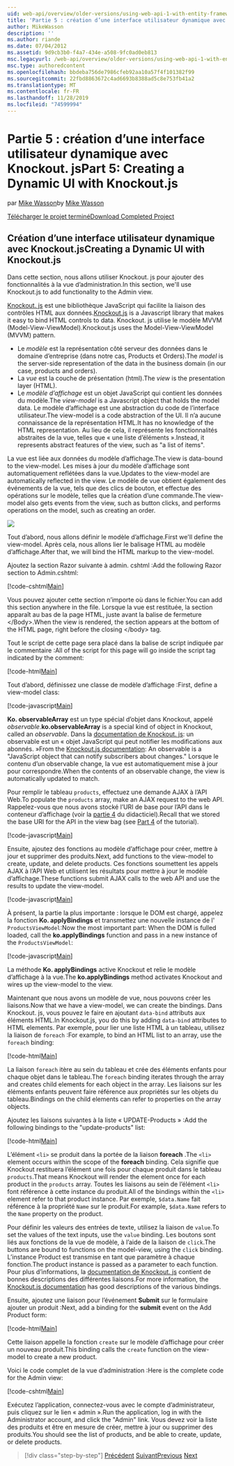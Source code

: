 ```yaml
---
uid: web-api/overview/older-versions/using-web-api-1-with-entity-framework-5/using-web-api-with-entity-framework-part-5
title: 'Partie 5 : création d’une interface utilisateur dynamique avec Knockout. js | Microsoft Docs'
author: MikeWasson
description: ''
ms.author: riande
ms.date: 07/04/2012
ms.assetid: 9d9cb3b0-f4a7-434e-a508-9fc0ad0eb813
msc.legacyurl: /web-api/overview/older-versions/using-web-api-1-with-entity-framework-5/using-web-api-with-entity-framework-part-5
msc.type: authoredcontent
ms.openlocfilehash: bbdeba756de7986cfeb92aa10a57f4f101382f99
ms.sourcegitcommit: 22fbd8863672c4ad6693b8388ad5c8e753fb41a2
ms.translationtype: MT
ms.contentlocale: fr-FR
ms.lasthandoff: 11/28/2019
ms.locfileid: "74599994"
---
```

# <a name="part-5-creating-a-dynamic-ui-with-knockoutjs"></a><span data-ttu-id="cc01d-102">Partie 5 : création d’une interface utilisateur dynamique avec Knockout. js</span><span class="sxs-lookup"><span data-stu-id="cc01d-102">Part 5: Creating a Dynamic UI with Knockout.js</span></span>

<span data-ttu-id="cc01d-103">par [Mike Wasson](https://github.com/MikeWasson)</span><span class="sxs-lookup"><span data-stu-id="cc01d-103">by [Mike Wasson](https://github.com/MikeWasson)</span></span>

[<span data-ttu-id="cc01d-104">Télécharger le projet terminé</span><span class="sxs-lookup"><span data-stu-id="cc01d-104">Download Completed Project</span></span>](https://code.msdn.microsoft.com/ASP-NET-Web-API-with-afa30545)

## <a name="creating-a-dynamic-ui-with-knockoutjs"></a><span data-ttu-id="cc01d-105">Création d’une interface utilisateur dynamique avec Knockout.js</span><span class="sxs-lookup"><span data-stu-id="cc01d-105">Creating a Dynamic UI with Knockout.js</span></span>

<span data-ttu-id="cc01d-106">Dans cette section, nous allons utiliser Knockout. js pour ajouter des fonctionnalités à la vue d’administration.</span><span class="sxs-lookup"><span data-stu-id="cc01d-106">In this section, we'll use Knockout.js to add functionality to the Admin view.</span></span>

<span data-ttu-id="cc01d-107">[Knockout. js](http://knockoutjs.com/) est une bibliothèque JavaScript qui facilite la liaison des contrôles HTML aux données.</span><span class="sxs-lookup"><span data-stu-id="cc01d-107">[Knockout.js](http://knockoutjs.com/) is a Javascript library that makes it easy to bind HTML controls to data.</span></span> <span data-ttu-id="cc01d-108">Knockout. js utilise le modèle MVVM (Model-View-ViewModel).</span><span class="sxs-lookup"><span data-stu-id="cc01d-108">Knockout.js uses the Model-View-ViewModel (MVVM) pattern.</span></span>

- <span data-ttu-id="cc01d-109">Le *modèle* est la représentation côté serveur des données dans le domaine d’entreprise (dans notre cas, Products et Orders).</span><span class="sxs-lookup"><span data-stu-id="cc01d-109">The *model* is the server-side representation of the data in the business domain (in our case, products and orders).</span></span>
- <span data-ttu-id="cc01d-110">La *vue* est la couche de présentation (html).</span><span class="sxs-lookup"><span data-stu-id="cc01d-110">The *view* is the presentation layer (HTML).</span></span>
- <span data-ttu-id="cc01d-111">Le *modèle d’affichage* est un objet JavaScript qui contient les données du modèle.</span><span class="sxs-lookup"><span data-stu-id="cc01d-111">The *view-model* is a Javascript object that holds the model data.</span></span> <span data-ttu-id="cc01d-112">Le modèle d’affichage est une abstraction du code de l’interface utilisateur.</span><span class="sxs-lookup"><span data-stu-id="cc01d-112">The view-model is a code abstraction of the UI.</span></span> <span data-ttu-id="cc01d-113">Il n’a aucune connaissance de la représentation HTML.</span><span class="sxs-lookup"><span data-stu-id="cc01d-113">It has no knowledge of the HTML representation.</span></span> <span data-ttu-id="cc01d-114">Au lieu de cela, il représente les fonctionnalités abstraites de la vue, telles que « une liste d’éléments ».</span><span class="sxs-lookup"><span data-stu-id="cc01d-114">Instead, it represents abstract features of the view, such as "a list of items".</span></span>

<span data-ttu-id="cc01d-115">La vue est liée aux données du modèle d’affichage.</span><span class="sxs-lookup"><span data-stu-id="cc01d-115">The view is data-bound to the view-model.</span></span> <span data-ttu-id="cc01d-116">Les mises à jour du modèle d’affichage sont automatiquement reflétées dans la vue.</span><span class="sxs-lookup"><span data-stu-id="cc01d-116">Updates to the view-model are automatically reflected in the view.</span></span> <span data-ttu-id="cc01d-117">Le modèle de vue obtient également des événements de la vue, tels que des clics de bouton, et effectue des opérations sur le modèle, telles que la création d’une commande.</span><span class="sxs-lookup"><span data-stu-id="cc01d-117">The view-model also gets events from the view, such as button clicks, and performs operations on the model, such as creating an order.</span></span>

![](using-web-api-with-entity-framework-part-5/_static/image1.png)

<span data-ttu-id="cc01d-118">Tout d’abord, nous allons définir le modèle d’affichage.</span><span class="sxs-lookup"><span data-stu-id="cc01d-118">First we'll define the view-model.</span></span> <span data-ttu-id="cc01d-119">Après cela, nous allons lier le balisage HTML au modèle d’affichage.</span><span class="sxs-lookup"><span data-stu-id="cc01d-119">After that, we will bind the HTML markup to the view-model.</span></span>

<span data-ttu-id="cc01d-120">Ajoutez la section Razor suivante à admin. cshtml :</span><span class="sxs-lookup"><span data-stu-id="cc01d-120">Add the following Razor section to Admin.cshtml:</span></span>

[!code-cshtml[Main](using-web-api-with-entity-framework-part-5/samples/sample1.cshtml)]

<span data-ttu-id="cc01d-121">Vous pouvez ajouter cette section n’importe où dans le fichier.</span><span class="sxs-lookup"><span data-stu-id="cc01d-121">You can add this section anywhere in the file.</span></span> <span data-ttu-id="cc01d-122">Lorsque la vue est restituée, la section apparaît au bas de la page HTML, juste avant la balise de fermeture &lt;/Body&gt;.</span><span class="sxs-lookup"><span data-stu-id="cc01d-122">When the view is rendered, the section appears at the bottom of the HTML page, right before the closing &lt;/body&gt; tag.</span></span>

<span data-ttu-id="cc01d-123">Tout le script de cette page sera placé dans la balise de script indiquée par le commentaire :</span><span class="sxs-lookup"><span data-stu-id="cc01d-123">All of the script for this page will go inside the script tag indicated by the comment:</span></span>

[!code-html[Main](using-web-api-with-entity-framework-part-5/samples/sample2.html)]

<span data-ttu-id="cc01d-124">Tout d’abord, définissez une classe de modèle d’affichage :</span><span class="sxs-lookup"><span data-stu-id="cc01d-124">First, define a view-model class:</span></span>

[!code-javascript[Main](using-web-api-with-entity-framework-part-5/samples/sample3.js)]

<span data-ttu-id="cc01d-125">**Ko. observableArray** est un type spécial d’objet dans Knockout, appelé *observable*.</span><span class="sxs-lookup"><span data-stu-id="cc01d-125">**ko.observableArray** is a special kind of object in Knockout, called an *observable*.</span></span> <span data-ttu-id="cc01d-126">Dans la [documentation de Knockout. js](http://knockoutjs.com/documentation/observables.html): un observable est un « objet JavaScript qui peut notifier les modifications aux abonnés. »</span><span class="sxs-lookup"><span data-stu-id="cc01d-126">From the [Knockout.js documentation](http://knockoutjs.com/documentation/observables.html): An observable is a "JavaScript object that can notify subscribers about changes."</span></span> <span data-ttu-id="cc01d-127">Lorsque le contenu d’un observable change, la vue est automatiquement mise à jour pour correspondre.</span><span class="sxs-lookup"><span data-stu-id="cc01d-127">When the contents of an observable change, the view is automatically updated to match.</span></span>

<span data-ttu-id="cc01d-128">Pour remplir le tableau `products`, effectuez une demande AJAX à l’API Web.</span><span class="sxs-lookup"><span data-stu-id="cc01d-128">To populate the `products` array, make an AJAX request to the web API.</span></span> <span data-ttu-id="cc01d-129">Rappelez-vous que nous avons stocké l’URI de base pour l’API dans le conteneur d’affichage (voir la [partie 4](using-web-api-with-entity-framework-part-4.md) du didacticiel).</span><span class="sxs-lookup"><span data-stu-id="cc01d-129">Recall that we stored the base URI for the API in the view bag (see [Part 4](using-web-api-with-entity-framework-part-4.md) of the tutorial).</span></span>

[!code-javascript[Main](using-web-api-with-entity-framework-part-5/samples/sample4.js?highlight=5)]

<span data-ttu-id="cc01d-130">Ensuite, ajoutez des fonctions au modèle d’affichage pour créer, mettre à jour et supprimer des produits.</span><span class="sxs-lookup"><span data-stu-id="cc01d-130">Next, add functions to the view-model to create, update, and delete products.</span></span> <span data-ttu-id="cc01d-131">Ces fonctions soumettent les appels AJAX à l’API Web et utilisent les résultats pour mettre à jour le modèle d’affichage.</span><span class="sxs-lookup"><span data-stu-id="cc01d-131">These functions submit AJAX calls to the web API and use the results to update the view-model.</span></span>

[!code-javascript[Main](using-web-api-with-entity-framework-part-5/samples/sample5.js?highlight=7)]

<span data-ttu-id="cc01d-132">À présent, la partie la plus importante : lorsque le DOM est chargé, appelez la fonction **Ko. applyBindings** et transmettez une nouvelle instance de l' `ProductsViewModel`:</span><span class="sxs-lookup"><span data-stu-id="cc01d-132">Now the most important part: When the DOM is fulled loaded, call the **ko.applyBindings** function and pass in a new instance of the `ProductsViewModel`:</span></span>

[!code-javascript[Main](using-web-api-with-entity-framework-part-5/samples/sample6.js)]

<span data-ttu-id="cc01d-133">La méthode **Ko. applyBindings** active Knockout et relie le modèle d’affichage à la vue.</span><span class="sxs-lookup"><span data-stu-id="cc01d-133">The **ko.applyBindings** method activates Knockout and wires up the view-model to the view.</span></span>

<span data-ttu-id="cc01d-134">Maintenant que nous avons un modèle de vue, nous pouvons créer les liaisons.</span><span class="sxs-lookup"><span data-stu-id="cc01d-134">Now that we have a view-model, we can create the bindings.</span></span> <span data-ttu-id="cc01d-135">Dans Knockout. js, vous pouvez le faire en ajoutant `data-bind` attributs aux éléments HTML.</span><span class="sxs-lookup"><span data-stu-id="cc01d-135">In Knockout.js, you do this by adding `data-bind` attributes to HTML elements.</span></span> <span data-ttu-id="cc01d-136">Par exemple, pour lier une liste HTML à un tableau, utilisez la liaison de `foreach` :</span><span class="sxs-lookup"><span data-stu-id="cc01d-136">For example, to bind an HTML list to an array, use the `foreach` binding:</span></span>

[!code-html[Main](using-web-api-with-entity-framework-part-5/samples/sample7.html?highlight=1)]

<span data-ttu-id="cc01d-137">La liaison `foreach` itère au sein du tableau et crée des éléments enfants pour chaque objet dans le tableau.</span><span class="sxs-lookup"><span data-stu-id="cc01d-137">The `foreach` binding iterates through the array and creates child elements for each object in the array.</span></span> <span data-ttu-id="cc01d-138">Les liaisons sur les éléments enfants peuvent faire référence aux propriétés sur les objets du tableau.</span><span class="sxs-lookup"><span data-stu-id="cc01d-138">Bindings on the child elements can refer to properties on the array objects.</span></span>

<span data-ttu-id="cc01d-139">Ajoutez les liaisons suivantes à la liste « UPDATE-Products » :</span><span class="sxs-lookup"><span data-stu-id="cc01d-139">Add the following bindings to the "update-products" list:</span></span>

[!code-html[Main](using-web-api-with-entity-framework-part-5/samples/sample8.html)]

<span data-ttu-id="cc01d-140">L’élément `<li>` se produit dans la portée de la liaison **foreach** .</span><span class="sxs-lookup"><span data-stu-id="cc01d-140">The `<li>` element occurs within the scope of the **foreach** binding.</span></span> <span data-ttu-id="cc01d-141">Cela signifie que Knockout restituera l’élément une fois pour chaque produit dans le tableau `products`.</span><span class="sxs-lookup"><span data-stu-id="cc01d-141">That means Knockout will render the element once for each product in the `products` array.</span></span> <span data-ttu-id="cc01d-142">Toutes les liaisons au sein de l’élément `<li>` font référence à cette instance du produit.</span><span class="sxs-lookup"><span data-stu-id="cc01d-142">All of the bindings within the `<li>` element refer to that product instance.</span></span> <span data-ttu-id="cc01d-143">Par exemple, `$data.Name` fait référence à la propriété `Name` sur le produit.</span><span class="sxs-lookup"><span data-stu-id="cc01d-143">For example, `$data.Name` refers to the `Name` property on the product.</span></span>

<span data-ttu-id="cc01d-144">Pour définir les valeurs des entrées de texte, utilisez la liaison de `value`.</span><span class="sxs-lookup"><span data-stu-id="cc01d-144">To set the values of the text inputs, use the `value` binding.</span></span> <span data-ttu-id="cc01d-145">Les boutons sont liés aux fonctions de la vue de modèle, à l’aide de la liaison de `click`.</span><span class="sxs-lookup"><span data-stu-id="cc01d-145">The buttons are bound to functions on the model-view, using the `click` binding.</span></span> <span data-ttu-id="cc01d-146">L’instance Product est transmise en tant que paramètre à chaque fonction.</span><span class="sxs-lookup"><span data-stu-id="cc01d-146">The product instance is passed as a parameter to each function.</span></span> <span data-ttu-id="cc01d-147">Pour plus d’informations, la [documentation de Knockout. js](http://knockoutjs.com/documentation/observables.html) contient de bonnes descriptions des différentes liaisons.</span><span class="sxs-lookup"><span data-stu-id="cc01d-147">For more information, the [Knockout.js documentation](http://knockoutjs.com/documentation/observables.html) has good descriptions of the various bindings.</span></span>

<span data-ttu-id="cc01d-148">Ensuite, ajoutez une liaison pour l’événement **Submit** sur le formulaire ajouter un produit :</span><span class="sxs-lookup"><span data-stu-id="cc01d-148">Next, add a binding for the **submit** event on the Add Product form:</span></span>

[!code-html[Main](using-web-api-with-entity-framework-part-5/samples/sample9.html)]

<span data-ttu-id="cc01d-149">Cette liaison appelle la fonction `create` sur le modèle d’affichage pour créer un nouveau produit.</span><span class="sxs-lookup"><span data-stu-id="cc01d-149">This binding calls the `create` function on the view-model to create a new product.</span></span>

<span data-ttu-id="cc01d-150">Voici le code complet de la vue d’administration :</span><span class="sxs-lookup"><span data-stu-id="cc01d-150">Here is the complete code for the Admin view:</span></span>

[!code-cshtml[Main](using-web-api-with-entity-framework-part-5/samples/sample10.cshtml)]

<span data-ttu-id="cc01d-151">Exécutez l’application, connectez-vous avec le compte d’administrateur, puis cliquez sur le lien « admin ».</span><span class="sxs-lookup"><span data-stu-id="cc01d-151">Run the application, log in with the Administrator account, and click the "Admin" link.</span></span> <span data-ttu-id="cc01d-152">Vous devez voir la liste des produits et être en mesure de créer, mettre à jour ou supprimer des produits.</span><span class="sxs-lookup"><span data-stu-id="cc01d-152">You should see the list of products, and be able to create, update, or delete products.</span></span>

> [!div class="step-by-step"]
> <span data-ttu-id="cc01d-153">[Précédent](using-web-api-with-entity-framework-part-4.md)
> [Suivant](using-web-api-with-entity-framework-part-6.md)</span><span class="sxs-lookup"><span data-stu-id="cc01d-153">[Previous](using-web-api-with-entity-framework-part-4.md)
[Next](using-web-api-with-entity-framework-part-6.md)</span></span>
